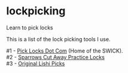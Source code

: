 # lockpicking
Learn to pick locks

This is a list of the lock picking tools I use.

#1 - <a href="https://www.picklocks.com">Pick Locks Dot Com</a>
   (Home of the SWICK). <br>
#2 - <a href="https://www.sparrowslockpicks.com/collections/cut-away-practice-locks">Sparrows Cut Away Practice Locks</a><br>
#3 - <a href="www.originallishi.com/">Original Lishi Picks</a>
